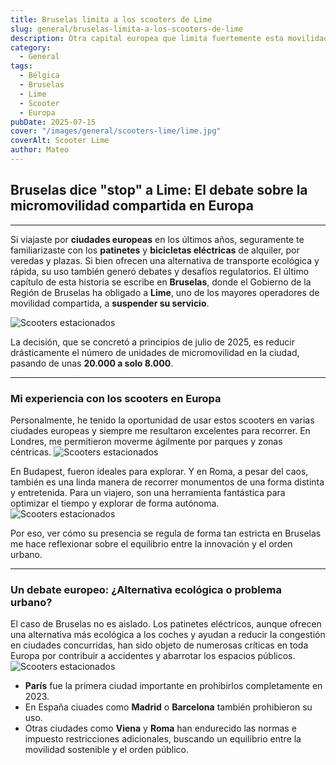 ```yaml
---
title: Bruselas limita a los scooters de Lime
slug: general/bruselas-limita-a-los-scooters-de-lime
description: Otra capital europea que limita fuertemente esta movilidad.
category:
  - General
tags:
  - Bélgica
  - Bruselas
  - Lime
  - Scooter
  - Europa
pubDate: 2025-07-15
cover: "/images/general/scooters-lime/lime.jpg"
coverAlt: Scooter Lime
author: Mateo
---
```


## Bruselas dice "stop" a Lime: El debate sobre la micromovilidad compartida en Europa

***

Si viajaste por **ciudades europeas** en los últimos años, seguramente te familiarizaste con los **patinetes** y **bicicletas eléctricas** de alquiler, por veredas y plazas. Si bien ofrecen una alternativa de transporte ecológica y rápida, su uso también generó debates y desafíos regulatorios. El último capítulo de esta historia se escribe en **Bruselas**, donde el Gobierno de la Región de Bruselas ha obligado a **Lime**, uno de los mayores operadores de movilidad compartida, a **suspender su servicio**.

<img src="/images/general/scooters-lime/scooters.webp" alt="Scooters estacionados">

La decisión, que se concretó a principios de julio de 2025, es reducir drásticamente el número de unidades de micromovilidad en la ciudad, pasando de unas **20.000 a solo 8.000**.

***

### Mi experiencia con los scooters en Europa

Personalmente, he tenido la oportunidad de usar estos scooters en varias ciudades europeas y siempre me resultaron excelentes para recorrer. En Londres, me permitieron moverme ágilmente por parques y zonas céntricas. 
<img src="/images/general/scooters-lime/lime-londres.jpg" alt="Scooters estacionados">

En Budapest, fueron ideales para explorar. Y en Roma, a pesar del caos, también es una linda manera de recorrer monumentos de una forma distinta y entretenida. Para un viajero, son una herramienta fantástica para optimizar el tiempo y explorar de forma autónoma. 
<img src="/images/general/scooters-lime/patinete-lime.jpg" alt="Scooters estacionados">

Por eso, ver cómo su presencia se regula de forma tan estricta en Bruselas me hace reflexionar sobre el equilibrio entre la innovación y el orden urbano.

***

### Un debate europeo: ¿Alternativa ecológica o problema urbano?

El caso de Bruselas no es aislado. Los patinetes eléctricos, aunque ofrecen una alternativa más ecológica a los coches y ayudan a reducir la congestión en ciudades concurridas, han sido objeto de numerosas críticas en toda Europa por contribuir a accidentes y abarrotar los espacios públicos.
<img src="/images/general/scooters-lime/lime-scooter.jpg" alt="Scooters estacionados">

* **París** fue la primera ciudad importante en prohibirlos completamente en 2023.
* En España ciuades como **Madrid** o **Barcelona** también prohibieron su uso.
* Otras ciudades como **Viena** y **Roma** han endurecido las normas e impuesto restricciones adicionales, buscando un equilibrio entre la movilidad sostenible y el orden público.
